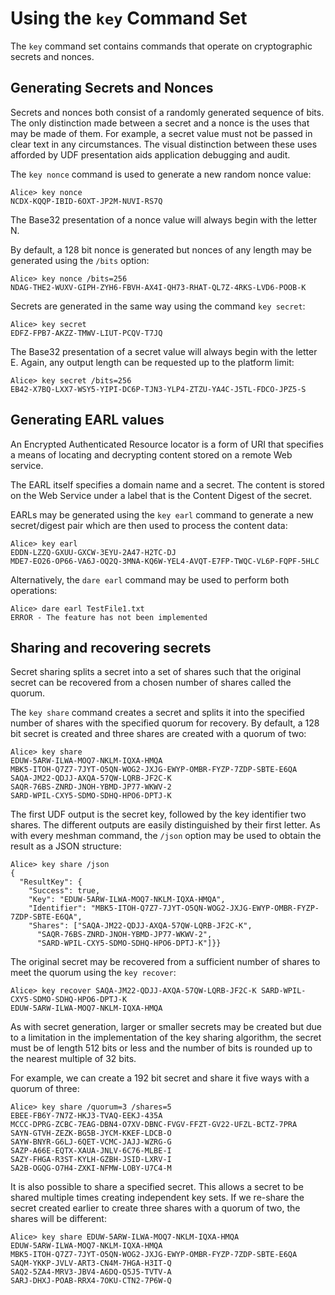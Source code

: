 
# Using the `key` Command Set

The `key` command set contains commands that operate on cryptographic secrets and
nonces.

## Generating Secrets and Nonces

Secrets and nonces both consist of a randomly generated sequence of bits. The
only distinction made between a secret and a nonce is the uses that may be 
made of them. For example, a secret value must not be passed in clear text in 
any circumstances. The visual distinction between these uses afforded by UDF 
presentation aids application debugging and audit.

The `key nonce` command is used to generate a new random nonce value:


````
Alice> key nonce
NCDX-KQQP-IBID-6OXT-JP2M-NUVI-RS7Q
````

The Base32 presentation of a nonce value will always begin with the letter N.

By default, a 128 bit nonce is generated but nonces of any length may be
generated using the `/bits` option:


````
Alice> key nonce /bits=256
NDAG-THE2-WUXV-GIPH-ZYH6-FBVH-AX4I-QH73-RHAT-QL7Z-4RKS-LVD6-POOB-K
````

Secrets are generated in the same way using the command `key secret`:


````
Alice> key secret
EDFZ-FPB7-AKZZ-TMWV-LIUT-PCQV-T7JQ
````

The Base32 presentation of a secret value will always begin with the letter E.
Again, any output length can be requested up to the platform limit:


````
Alice> key secret /bits=256
EB42-X7BQ-LXX7-WSY5-YIPI-DC6P-TJN3-YLP4-ZTZU-YA4C-J5TL-FDCO-JPZ5-S
````

## Generating EARL values

An Encrypted Authenticated Resource locator is a form of URI that specifies 
a means of locating and decrypting content stored on a remote Web service.

The EARL itself specifies a domain name and a secret. The content is stored
on the Web Service under a label that is the Content Digest of the secret.

EARLs may be generated using the `key earl` command to generate
a new secret/digest pair which are then used to process the content data:


````
Alice> key earl
EDDN-LZZQ-GXUU-GXCW-3EYU-2A47-H2TC-DJ
MDE7-EO26-OP66-VA6J-OQ2Q-3MNA-KQ6W-YEL4-AVQT-E7FP-TWQC-VL6P-FQPF-5HLC
````

Alternatively, the `dare earl` command may be used to perform both operations:


````
Alice> dare earl TestFile1.txt
ERROR - The feature has not been implemented
````

## Sharing and recovering secrets

Secret sharing splits a secret into a set of shares such that the original
secret can be recovered from a chosen number of shares called the quorum.

The `key share` command creates a secret and splits it into the specified
number of shares with the specified quorum for recovery. By default, a 128
bit secret is created and three shares are created with a quorum of two:


````
Alice> key share
EDUW-5ARW-ILWA-MOQ7-NKLM-IQXA-HMQA
MBK5-ITOH-Q7Z7-7JYT-O5QN-WOG2-JXJG-EWYP-OMBR-FYZP-7ZDP-SBTE-E6QA
SAQA-JM22-QDJJ-AXQA-57QW-LQRB-JF2C-K
SAQR-76BS-ZNRD-JNOH-YBMD-JP77-WKWV-2
SARD-WPIL-CXY5-SDMO-SDHQ-HPO6-DPTJ-K
````

The first UDF output is the secret key, followed by the key identifier 
two shares. The different outputs are easily distinguished by their first 
letter. As with every meshman command, the `/json` option may be used to 
obtain the result as a JSON structure:


````
Alice> key share /json
{
  "ResultKey": {
    "Success": true,
    "Key": "EDUW-5ARW-ILWA-MOQ7-NKLM-IQXA-HMQA",
    "Identifier": "MBK5-ITOH-Q7Z7-7JYT-O5QN-WOG2-JXJG-EWYP-OMBR-FYZP-7ZDP-SBTE-E6QA",
    "Shares": ["SAQA-JM22-QDJJ-AXQA-57QW-LQRB-JF2C-K",
      "SAQR-76BS-ZNRD-JNOH-YBMD-JP77-WKWV-2",
      "SARD-WPIL-CXY5-SDMO-SDHQ-HPO6-DPTJ-K"]}}
````

The original secret may be recovered from a sufficient number of shares to
meet the quorum using the `key recover`:


````
Alice> key recover SAQA-JM22-QDJJ-AXQA-57QW-LQRB-JF2C-K SARD-WPIL-CXY5-SDMO-SDHQ-HPO6-DPTJ-K
EDUW-5ARW-ILWA-MOQ7-NKLM-IQXA-HMQA
````

As with secret generation, larger or smaller secrets may be created but due
to a limitation in the implementation of the key sharing algorithm, the secret 
must be of length 512 bits or less and the number of bits is rounded up to
the nearest multiple of 32 bits.

For example, we can create a 192 bit secret and share it five ways with a quorum
of three:


````
Alice> key share /quorum=3 /shares=5
EBEE-FB6Y-7N7Z-HKJ3-TVAQ-EEKJ-435A
MCCC-DPRG-ZCBC-7EAG-DBN4-O7XV-DBNC-FVGV-FFZT-GV22-UFZL-BCTZ-7PRA
SAYN-GTVH-ZEZK-BG5B-JYCM-KKEF-LDCB-O
SAYW-BNYR-G6LJ-6QET-VCMC-JAJJ-WZRG-G
SAZP-A66E-EQTX-XAUA-JNLV-6C76-MLBE-I
SAZY-FHGA-R3ST-KYLH-GZBH-JSID-LXRV-I
SA2B-OGQG-O7H4-ZXKI-NFMW-LOBY-U7C4-M
````

It is also possible to share a specified secret. This allows a secret to be 
shared multiple times creating independent key sets. If we re-share the secret
created earlier to create three shares with a quorum of two, the shares will
be different:


````
Alice> key share EDUW-5ARW-ILWA-MOQ7-NKLM-IQXA-HMQA
EDUW-5ARW-ILWA-MOQ7-NKLM-IQXA-HMQA
MBK5-ITOH-Q7Z7-7JYT-O5QN-WOG2-JXJG-EWYP-OMBR-FYZP-7ZDP-SBTE-E6QA
SAQM-YKKP-JVLV-ART3-CN4M-7HGA-H3IT-Q
SAQ2-5ZA4-MRV3-JBV4-A6DQ-Q5J5-TVTV-A
SARJ-DHXJ-POAB-RRX4-7OKU-CTN2-7P6W-Q
````

